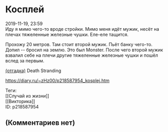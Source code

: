 Косплей
=======

  
2019-11-19, 23:59  
 Иду я мимо чего-то вроде стройки. Мимо меня идёт мужик, несёт на плечах тяжеленные железные чушки. Еле-еле тащится.   
   
 Прохожу 20 метров. Там стоит второй мужик. Пьёт банку чего-то. Допил -- бросил на землю. Это был Monster. После чего второй мужик взвалил себе на плечи другие тяжеленные железные чушки и пошёл вслед за первым.   
   
  [(отгадка)](https://zHz00.diary.ru/p218587954.htm?index=1#linkmore218587954m1)    Death Stranding     
  
<https://diary.ru/~zHz00/p218587954_kosplej.htm>  
  
Теги:  
[[Случай из жизни]]  
[[Викторика]]  
ID: p218587954  


(Комментариев нет)
------------------